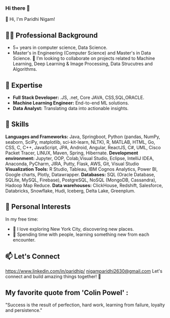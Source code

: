 ### Hi there 👋


👋 Hi, I'm Paridhi Nigam!

## 👨‍💻 Professional Background
- 5+ years in computer science, Data Science.
- Master's in Engineering (Computer Science) and Master's in Data Science.
  👯 I’m looking to collaborate on projects related to Machine Learning, Deep Learning & Image Processing, Data Strucutres and Algorithms.
## 💼 Expertise
- **Full Stack Developer:** .JS, .net, Core JAVA, CSS,SQL,ORACLE.
- **Machine Learning Engineer:** End-to-end ML solutions.
- **Data Analyst:** Translating data into actionable insights.
## 🚀 Skills
**Languages and Frameworks:**
Java, Springboot, Python (pandas, NumPy, seaborn, SciPy, matplotlib, sci-kit-learn, NLTK), R, MATLAB, HTML, Go, CSS, C, C++, JavaScript, JPA, Android, Angular, ReactJS, C#, UML, Cisco Packet Tracer, LINUX, Maven, Spring, Hibernate.
**Development environment:**
Jupyter, OOP, Colab,Visual Studio, Eclipse, IntelliJ IDEA, Anaconda, PyCharm, JIRA, Putty, Flask, AWS, Git, Visual Studio
**Visualization Tools:**
R Studio, Tableau, IBM Cognos Analytics, Power BI, Google charts, Plotly, Datawrapper.
**Databases:**
SQL (Oracle Database, SQLite, MySQL, Firebase), PostgreSQL, NoSQL (MongoDB, Cassandra), Hadoop Map Reduce.
**Data warehouses:**
ClickHouse, Redshift, Salesforce, Databricks, Snowflake, Hudi, Iceberg, Delta Lake, Greenplum.
## 🌆 Personal Interests
In my free time:
- 🗽 I love exploring New York City, discovering new places.
- 🤝 Spending time with people, learning something new from each encounter.
## 📫 Let's Connect
https://www.linkedin.com/in/paridhip/
nigamparidhi2630@gmail.com
Let's connect and build amazing things together! 🚀
## My favorite quote from 'Colin Powel' : 
"Success is the result of perfection, hard work, learning from failure, loyalty and persistence."

